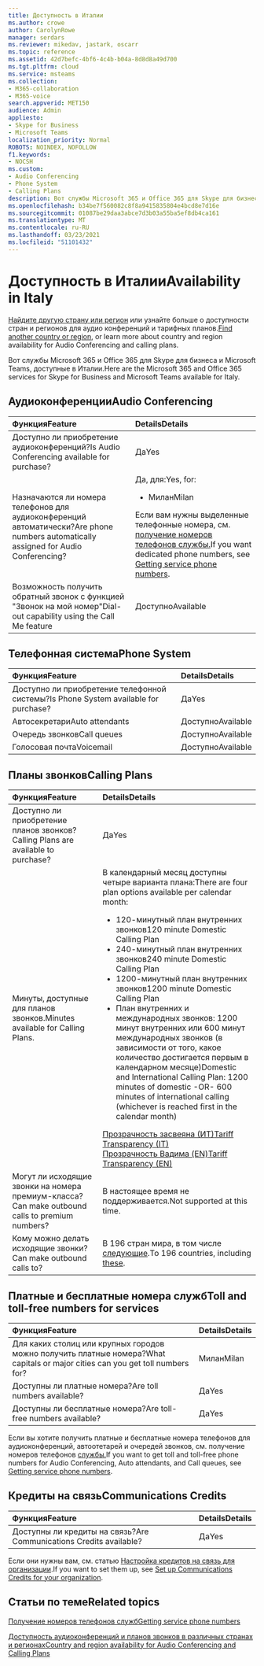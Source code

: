 ```yaml
---
title: Доступность в Италии
ms.author: crowe
author: CarolynRowe
manager: serdars
ms.reviewer: mikedav, jastark, oscarr
ms.topic: reference
ms.assetid: 42d7befc-4bf6-4c4b-b04a-8d8d8a49d700
ms.tgt.pltfrm: cloud
ms.service: msteams
ms.collection:
- M365-collaboration
- M365-voice
search.appverid: MET150
audience: Admin
appliesto:
- Skype for Business
- Microsoft Teams
localization_priority: Normal
ROBOTS: NOINDEX, NOFOLLOW
f1.keywords:
- NOCSH
ms.custom:
- Audio Conferencing
- Phone System
- Calling Plans
description: Вот службы Microsoft 365 и Office 365 для Skype для бизнеса и Microsoft Teams, доступные в Италии.
ms.openlocfilehash: b34be7f560082c8f8a9415835804e4bcd8e7d16e
ms.sourcegitcommit: 01087be29daa3abce7d3b03a55ba5ef8db4ca161
ms.translationtype: MT
ms.contentlocale: ru-RU
ms.lasthandoff: 03/23/2021
ms.locfileid: "51101432"
---
```

# <a name="availability-in-italy"></a><span data-ttu-id="583e5-103">Доступность в Италии</span><span class="sxs-lookup"><span data-stu-id="583e5-103">Availability in Italy</span></span>

<span data-ttu-id="583e5-104">[Найдите другую страну или регион](country-and-region-availability-for-audio-conferencing-and-calling-plans.md) или узнайте больше о доступности стран и регионов для аудио конференций и тарифных планов.</span><span class="sxs-lookup"><span data-stu-id="583e5-104">[Find another country or region](country-and-region-availability-for-audio-conferencing-and-calling-plans.md), or learn more about country and region availability for Audio Conferencing and calling plans.</span></span>

<span data-ttu-id="583e5-105">Вот службы Microsoft 365 и Office 365 для Skype для бизнеса и Microsoft Teams, доступные в Италии.</span><span class="sxs-lookup"><span data-stu-id="583e5-105">Here are the Microsoft 365 and Office 365 services for Skype for Business and Microsoft Teams available for Italy.</span></span>
  
## <a name="audio-conferencing"></a><span data-ttu-id="583e5-106">Аудиоконференции</span><span class="sxs-lookup"><span data-stu-id="583e5-106">Audio Conferencing</span></span>

|<span data-ttu-id="583e5-107">**Функция**</span><span class="sxs-lookup"><span data-stu-id="583e5-107">**Feature**</span></span>|<span data-ttu-id="583e5-108">**Details**</span><span class="sxs-lookup"><span data-stu-id="583e5-108">**Details**</span></span>|
|:-----|:-----|
|<span data-ttu-id="583e5-109">Доступно ли приобретение аудиоконференций?</span><span class="sxs-lookup"><span data-stu-id="583e5-109">Is Audio Conferencing available for purchase?</span></span>  <br/> |<span data-ttu-id="583e5-110">Да</span><span class="sxs-lookup"><span data-stu-id="583e5-110">Yes</span></span>  <br/> |
|<span data-ttu-id="583e5-111">Назначаются ли номера телефонов для аудиоконференций автоматически?</span><span class="sxs-lookup"><span data-stu-id="583e5-111">Are phone numbers automatically assigned for Audio Conferencing?</span></span>  <br/> |<span data-ttu-id="583e5-112">Да, для:</span><span class="sxs-lookup"><span data-stu-id="583e5-112">Yes, for:</span></span><br/><ul><li> <span data-ttu-id="583e5-113">Милан</span><span class="sxs-lookup"><span data-stu-id="583e5-113">Milan</span></span></ul><span data-ttu-id="583e5-114">Если вам нужны выделенные телефонные номера, см. [получение номеров телефонов службы.](../getting-service-phone-numbers.md)</span><span class="sxs-lookup"><span data-stu-id="583e5-114">If you want dedicated phone numbers, see [Getting service phone numbers](../getting-service-phone-numbers.md).</span></span>  <br/> |
|<span data-ttu-id="583e5-115">Возможность получить обратный звонок с функцией "Звонок на мой номер"</span><span class="sxs-lookup"><span data-stu-id="583e5-115">Dial-out capability using the Call Me feature</span></span>  <br/> |<span data-ttu-id="583e5-116">Доступно</span><span class="sxs-lookup"><span data-stu-id="583e5-116">Available</span></span>  <br/> |

## <a name="phone-system"></a><span data-ttu-id="583e5-117">Телефонная система</span><span class="sxs-lookup"><span data-stu-id="583e5-117">Phone System</span></span>

|<span data-ttu-id="583e5-118">**Функция**</span><span class="sxs-lookup"><span data-stu-id="583e5-118">**Feature**</span></span>|<span data-ttu-id="583e5-119">**Details**</span><span class="sxs-lookup"><span data-stu-id="583e5-119">**Details**</span></span>|
|:-----|:-----|
|<span data-ttu-id="583e5-120">Доступно ли приобретение телефонной системы?</span><span class="sxs-lookup"><span data-stu-id="583e5-120">Is Phone System available for purchase?</span></span>  <br/> |<span data-ttu-id="583e5-121">Да</span><span class="sxs-lookup"><span data-stu-id="583e5-121">Yes</span></span>  <br/> |
| <span data-ttu-id="583e5-122">Автосекретари</span><span class="sxs-lookup"><span data-stu-id="583e5-122">Auto attendants</span></span> <br/> |<span data-ttu-id="583e5-123">Доступно</span><span class="sxs-lookup"><span data-stu-id="583e5-123">Available</span></span>  <br/> |
|<span data-ttu-id="583e5-124">Очередь звонков</span><span class="sxs-lookup"><span data-stu-id="583e5-124">Call queues</span></span>  <br/> |<span data-ttu-id="583e5-125">Доступно</span><span class="sxs-lookup"><span data-stu-id="583e5-125">Available</span></span>  <br/> |
|<span data-ttu-id="583e5-126">Голосовая почта</span><span class="sxs-lookup"><span data-stu-id="583e5-126">Voicemail</span></span>  <br/> |<span data-ttu-id="583e5-127">Доступно</span><span class="sxs-lookup"><span data-stu-id="583e5-127">Available</span></span>  <br/> |

## <a name="calling-plans"></a><span data-ttu-id="583e5-128">Планы звонков</span><span class="sxs-lookup"><span data-stu-id="583e5-128">Calling Plans</span></span>

|<span data-ttu-id="583e5-129">**Функция**</span><span class="sxs-lookup"><span data-stu-id="583e5-129">**Feature**</span></span>|<span data-ttu-id="583e5-130">**Details**</span><span class="sxs-lookup"><span data-stu-id="583e5-130">**Details**</span></span>|
|:-----|:-----|
|<span data-ttu-id="583e5-131">Доступно ли приобретение планов звонков?</span><span class="sxs-lookup"><span data-stu-id="583e5-131">Calling Plans are available to purchase?</span></span>  <br/> |<span data-ttu-id="583e5-132">Да</span><span class="sxs-lookup"><span data-stu-id="583e5-132">Yes</span></span>  <br/> |
|<span data-ttu-id="583e5-133">Минуты, доступные для планов звонков.</span><span class="sxs-lookup"><span data-stu-id="583e5-133">Minutes available for Calling Plans.</span></span> |<span data-ttu-id="583e5-134">В календарный месяц доступны четыре варианта плана:</span><span class="sxs-lookup"><span data-stu-id="583e5-134">There are four plan options available per calendar month:</span></span> <ul><li><span data-ttu-id="583e5-135">120-минутный план внутренних звонков</span><span class="sxs-lookup"><span data-stu-id="583e5-135">120 minute Domestic Calling Plan</span></span> </li><li><span data-ttu-id="583e5-136">240-минутный план внутренних звонков</span><span class="sxs-lookup"><span data-stu-id="583e5-136">240 minute Domestic Calling Plan</span></span></li></li><li><span data-ttu-id="583e5-137">1200-минутный план внутренних звонков</span><span class="sxs-lookup"><span data-stu-id="583e5-137">1200 minute Domestic Calling Plan</span></span> </li></li><li><span data-ttu-id="583e5-138">План внутренних и международных звонков: 1200 минут внутренних или 600 минут международных звонков (в зависимости от того, какое количество достигается первым в календарном месяце)</span><span class="sxs-lookup"><span data-stu-id="583e5-138">Domestic and International Calling Plan:  1200 minutes of domestic -OR- 600 minutes of international calling (whichever is reached first in the calendar month)</span></span></li></li></ul>[<span data-ttu-id="583e5-139">Прозрачность засвеяна (ИТ)</span><span class="sxs-lookup"><span data-stu-id="583e5-139">Tariff Transparency (IT)</span></span>](https://www.microsoft.com/download/details.aspx?id=102426)<br>[<span data-ttu-id="583e5-140">Прозрачность Вадима (EN)</span><span class="sxs-lookup"><span data-stu-id="583e5-140">Tariff Transparency (EN)</span></span>](https://www.microsoft.com/download/details.aspx?id=102426) |
|<span data-ttu-id="583e5-141">Могут ли исходящие звонки на номера премиум-класса?</span><span class="sxs-lookup"><span data-stu-id="583e5-141">Can make outbound calls to premium numbers?</span></span>  <br/> | <span data-ttu-id="583e5-142">В настоящее время не поддерживается.</span><span class="sxs-lookup"><span data-stu-id="583e5-142">Not supported at this time.</span></span> <br/> |
|<span data-ttu-id="583e5-143">Кому можно делать исходящие звонки?</span><span class="sxs-lookup"><span data-stu-id="583e5-143">Can make outbound calls to?</span></span>  <br/> | <span data-ttu-id="583e5-144">В 196 стран мира, в том числе [следующие](users-can-make-outbound-calls-to-these-countries-and-regions.md).</span><span class="sxs-lookup"><span data-stu-id="583e5-144">To 196 countries, including [these](users-can-make-outbound-calls-to-these-countries-and-regions.md).</span></span><br/> |

## <a name="toll-and-toll-free-numbers-for-services"></a><span data-ttu-id="583e5-145">Платные и бесплатные номера служб</span><span class="sxs-lookup"><span data-stu-id="583e5-145">Toll and toll-free numbers for services</span></span>

|<span data-ttu-id="583e5-146">**Функция**</span><span class="sxs-lookup"><span data-stu-id="583e5-146">**Feature**</span></span>|<span data-ttu-id="583e5-147">**Details**</span><span class="sxs-lookup"><span data-stu-id="583e5-147">**Details**</span></span>|
|:-----|:-----|
|<span data-ttu-id="583e5-148">Для каких столиц или крупных городов можно получить платные номера?</span><span class="sxs-lookup"><span data-stu-id="583e5-148">What capitals or major cities can you get toll numbers for?</span></span>  <br/> |<span data-ttu-id="583e5-149">Милан</span><span class="sxs-lookup"><span data-stu-id="583e5-149">Milan</span></span>  <br/> |
|<span data-ttu-id="583e5-150">Доступны ли платные номера?</span><span class="sxs-lookup"><span data-stu-id="583e5-150">Are toll numbers available?</span></span>  <br/> |<span data-ttu-id="583e5-151">Да</span><span class="sxs-lookup"><span data-stu-id="583e5-151">Yes</span></span>  <br/> |
|<span data-ttu-id="583e5-152">Доступны ли бесплатные номера?</span><span class="sxs-lookup"><span data-stu-id="583e5-152">Are toll-free numbers available?</span></span>  <br/> |<span data-ttu-id="583e5-153">Да</span><span class="sxs-lookup"><span data-stu-id="583e5-153">Yes</span></span>  <br/> |

 <span data-ttu-id="583e5-154">Если вы хотите получить платные и бесплатные номера телефонов для аудиоконференций, автоотетарей и очередей звонков, см. получение номеров телефонов [службы.](../getting-service-phone-numbers.md)</span><span class="sxs-lookup"><span data-stu-id="583e5-154">If you want to get toll and toll-free phone numbers for Audio Conferencing, Auto attendants, and Call queues, see [Getting service phone numbers](../getting-service-phone-numbers.md).</span></span>
  
## <a name="communications-credits"></a><span data-ttu-id="583e5-155">Кредиты на связь</span><span class="sxs-lookup"><span data-stu-id="583e5-155">Communications Credits</span></span>

|<span data-ttu-id="583e5-156">**Функция**</span><span class="sxs-lookup"><span data-stu-id="583e5-156">**Feature**</span></span>|<span data-ttu-id="583e5-157">**Details**</span><span class="sxs-lookup"><span data-stu-id="583e5-157">**Details**</span></span>|
|:-----|:-----|
|<span data-ttu-id="583e5-158">Доступны ли кредиты на связь?</span><span class="sxs-lookup"><span data-stu-id="583e5-158">Are Communications Credits available?</span></span>  <br/> |<span data-ttu-id="583e5-159">Да</span><span class="sxs-lookup"><span data-stu-id="583e5-159">Yes</span></span>  <br/> |

<span data-ttu-id="583e5-160">Если они нужны вам, см. статью [Настройка кредитов на связь для организации](../set-up-communications-credits-for-your-organization.md).</span><span class="sxs-lookup"><span data-stu-id="583e5-160">If you want to set them up, see [Set up Communications Credits for your organization](../set-up-communications-credits-for-your-organization.md).</span></span>
  
## <a name="related-topics"></a><span data-ttu-id="583e5-161">Статьи по теме</span><span class="sxs-lookup"><span data-stu-id="583e5-161">Related topics</span></span>

[<span data-ttu-id="583e5-162">Получение номеров телефонов служб</span><span class="sxs-lookup"><span data-stu-id="583e5-162">Getting service phone numbers</span></span>](../getting-service-phone-numbers.md)

[<span data-ttu-id="583e5-163">Доступность аудиоконференций и планов звонков в различных странах и регионах</span><span class="sxs-lookup"><span data-stu-id="583e5-163">Country and region availability for Audio Conferencing and Calling Plans</span></span>](country-and-region-availability-for-audio-conferencing-and-calling-plans.md)